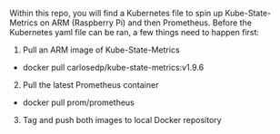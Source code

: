 Within this repo, you will find a Kubernetes file to spin up Kube-State-Metrics on ARM (Raspberry Pi) and then Prometheus. Before the Kubernetes yaml file can be ran, a few things need to happen first:
1. Pull an ARM image of Kube-State-Metrics
  - docker pull carlosedp/kube-state-metrics:v1.9.6
2. Pull the latest Prometheus container
  - docker pull prom/prometheus
3. Tag and push both images to local Docker repository
